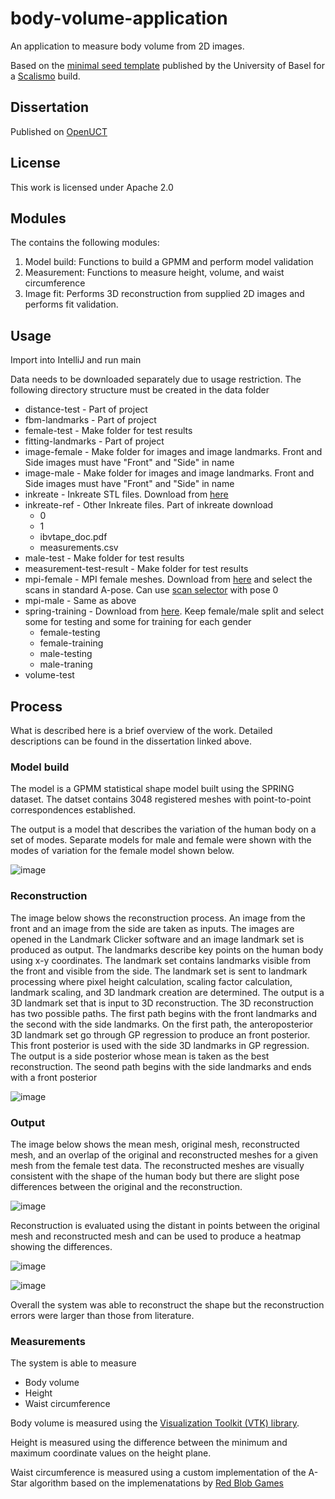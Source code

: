 # body-volume-application

An application to measure body volume from 2D images.

Based on the [minimal seed template](https://github.com/unibas-gravis/minimal-scalismo-seed) published by the University of Basel for a [Scalismo](https://github.com/unibas-gravis/scalismo) build.

## Dissertation

Published on [OpenUCT](https://open.uct.ac.za/handle/11427/32797)

## License

This work is licensed under Apache 2.0

## Modules

The contains the following modules:

1. Model build: Functions to build a GPMM and perform model validation
2. Measurement: Functions to measure height, volume, and waist circumference
3. Image fit: Performs 3D reconstruction from supplied 2D images and performs fit validation. 

## Usage

Import into IntelliJ and run main

Data needs to be downloaded separately due to usage restriction. The following directory structure must be created in the data folder

- distance-test - Part of project
- fbm-landmarks - Part of project
- female-test - Make folder for test results
- fitting-landmarks - Part of project
- image-female - Make folder for images and image landmarks. Front and Side images must have "Front" and "Side" in name
- image-male - Make folder for images and image landmarks. Front and Side images must have "Front" and "Side" in name
- inkreate - Inkreate STL files. Download from [here](https://zenodo.org/record/1285624)
- inkreate-ref - Other Inkreate files. Part of inkreate download
	- 0
	- 1
	- ibvtape_doc.pdf
	- measurements.csv
- male-test - Make folder for test results
- measurement-test-result - Make folder for test results
- mpi-female - MPI female meshes. Download from [here](http://faust.is.tue.mpg.de/) and select the scans in standard A-pose. Can use [scan selector](https://github.com/KZM26/MPI-Faust-scan-selector) with pose 0
- mpi-male - Same as above
- spring-training - Download from [here](https://graphics.soe.ucsc.edu/data/BodyModels/). Keep female/male split and select some for testing and some for training for each gender
	- female-testing
	- female-training
	- male-testing
	- male-traning
- volume-test

## Process

What is described here is a brief overview of the work. Detailed descriptions can be found in the dissertation linked above.

### Model build

The model is a GPMM statistical shape model built using the SPRING dataset. The datset contains 3048 registered meshes with point-to-point correspondences established.

The output is a model that describes the variation of the human body on a set of modes. Separate models for male and female were shown with the modes of variation for the female model shown below.

![image](https://user-images.githubusercontent.com/23017771/134778143-6029bd8a-6f77-4178-86f4-988f1eb53332.png)


### Reconstruction

The image below shows the reconstruction process. An image from the front and an image from the side are taken as inputs. The images are opened in the Landmark Clicker software and an image landmark set is produced as output. The landmarks describe key points on the human body using x-y coordinates. The landmark set contains landmarks visible from the front and visible from the side. The landmark set is sent to landmark processing where pixel height calculation, scaling factor calculation, landmark scaling, and 3D landmark creation are determined. The output is a 3D landmark set that is input to 3D reconstruction. The 3D reconstruction has two possible paths. The first path begins with the front landmarks and the second with the side landmarks. On the first path, the anteroposterior 3D landmark set go through GP regression to produce an front posterior. This front posterior is used with the side 3D landmarks in GP regression. The output is a side posterior whose mean is taken as the best reconstruction. The seond path begins with the side landmarks and ends with a front posterior

![image](https://user-images.githubusercontent.com/23017771/134778226-b7eb7ece-510a-491f-a5a5-d8206b99a034.png)

### Output

The image below shows the mean mesh, original mesh, reconstructed mesh, and an overlap of the original and reconstructed meshes for a given mesh from the female test data. The reconstructed meshes are visually consistent with the shape of the human body but there are slight pose differences between the original and the reconstruction.

![image](https://user-images.githubusercontent.com/23017771/134778328-55ccc14a-8b37-4dc5-89a4-cd9560d9f3c7.png)

Reconstruction is evaluated using the distant in points between the original mesh and reconstructed mesh and can be used to produce a heatmap showing the differences.

![image](https://user-images.githubusercontent.com/23017771/134778371-78d0e4b9-72e2-4228-a392-b12a03048b28.png)

![image](https://user-images.githubusercontent.com/23017771/134778396-1690280b-aca2-499a-a9d7-45e30606e9d4.png)

Overall the system was able to reconstruct the shape but the reconstruction errors were larger than those from literature.

### Measurements

The system is able to measure
- Body volume
- Height
- Waist circumference

Body volume is measured using the [Visualization Toolkit (VTK) library](https://vtk.org/).

Height is measured using the difference between the minimum and maximum coordinate values on the height plane.

Waist circumference is measured using a custom implementation of the A-Star algorithm based on the implemenatations by [Red Blob Games](https://www.redblobgames.com/pathfinding/a-star/implementation.html)





